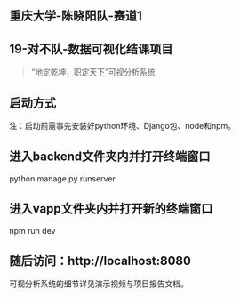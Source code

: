 ## 重庆大学-陈晓阳队-赛道1
## 19-对不队-数据可视化结课项目

>“地定乾坤，职定天下”可视分析系统

## 启动方式
注：启动前需事先安装好python环境、Django包、node和npm。

## 进入backend文件夹内并打开终端窗口
python manage.py runserver

## 进入vapp文件夹内并打开新的终端窗口
npm run dev
## 随后访问：http://localhost:8080

可视分析系统的细节详见演示视频与项目报告文档。
